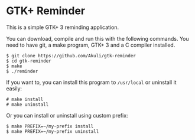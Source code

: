 # GTK+ Reminder

This is a simple GTK+ 3 reminding application.

You can download, compile and run this with the following commands. You need
to have git, a make program, GTK+ 3 and a C compiler installed.

    $ git clone https://github.com/Akuli/gtk-reminder
    $ cd gtk-reminder
    $ make
    $ ./reminder

If you want to, you can install this program to `/usr/local` or uninstall
it easily:

    # make install
    # make uninstall

Or you can install or uninstall using custom prefix:

    $ make PREFIX=~/my-prefix install
    $ make PREFIX=~/my-prefix uninstall
